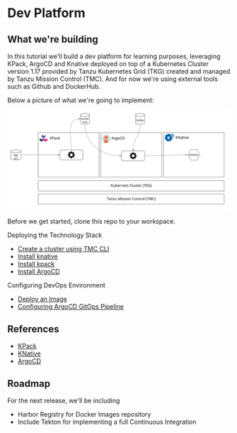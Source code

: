 # Dev Platform

## What we're building

In this tutorial we'll build a dev platform for learning purposes, leveraging KPack, ArgoCD and Knative deployed on top of a Kubernetes Cluster version 1.17 provided by Tanzu Kubernetes Grid (TKG) created and managed by Tanzu Mission Control (TMC). And for now we're using external tools such as Github and DockerHub.

Below a picture of what we're going to implement:

![petclinic](https://github.com/dambor/devplatform/blob/master/png/architecture.jpg)

Before we get started, clone this repo to your workspace.

Deploying the Technology Stack

* [Create a cluster using TMC CLI](https://github.com/dambor/devplatform/blob/master/tmc-tutorial.md)
* [Install knative](https://github.com/dambor/devplatform/blob/master/knative-tutorial.md)
* [Install kpack](https://github.com/dambor/devplatform/blob/master/kpack-tutorial.md)
* [Install ArgoCD](https://github.com/dambor/devplatform/blob/master/argocd-tutorial.md)

Configuring DevOps Environment

* [Deploy an Image](https://github.com/dambor/devplatform/blob/master/deploy-image.md)
* [Configuring ArgoCD GitOps Pipeline]()

## References

* [KPack](https://github.com/pivotal/kpack)
* [KNative](https://knative.dev/docs/)
* [ArgoCD](https://github.com/argoproj/argo-cd)

## Roadmap

For the next release, we'll be including

* Harbor Registry for Docker Images repository
* Include Tekton for implementing a full Continuous Integration